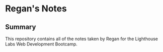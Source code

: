 # Regan's Notes

## Summary 

This repository contains all of the notes taken by Regan for the Lighthouse Labs Web Development Bootcamp.